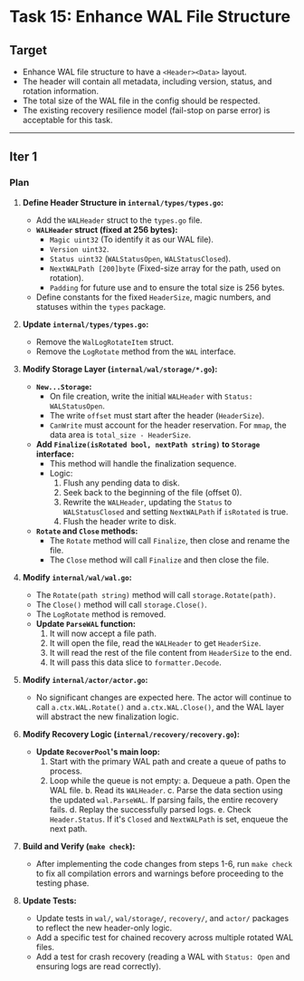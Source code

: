 # Task 15: Enhance WAL File Structure

## Target

- Enhance WAL file structure to have a `<Header><Data>` layout.
- The header will contain all metadata, including version, status, and rotation information.
- The total size of the WAL file in the config should be respected.
- The existing recovery resilience model (fail-stop on parse error) is acceptable for this task.

---

## Iter 1

### Plan

1.  **Define Header Structure in `internal/types/types.go`:**
    *   Add the `WALHeader` struct to the `types.go` file.
    *   **`WALHeader` struct (fixed at 256 bytes):**
        *   `Magic uint32` (To identify it as our WAL file).
        *   `Version uint32`.
        *   `Status uint32` (`WALStatusOpen`, `WALStatusClosed`).
        *   `NextWALPath [200]byte` (Fixed-size array for the path, used on rotation).
        *   `Padding` for future use and to ensure the total size is 256 bytes.
    *   Define constants for the fixed `HeaderSize`, magic numbers, and statuses within the `types` package.

2.  **Update `internal/types/types.go`:**
    *   Remove the `WalLogRotateItem` struct.
    *   Remove the `LogRotate` method from the `WAL` interface.

3.  **Modify Storage Layer (`internal/wal/storage/*.go`):**
    *   **`New...Storage`:**
        *   On file creation, write the initial `WALHeader` with `Status: WALStatusOpen`.
        *   The write `offset` must start after the header (`HeaderSize`).
        *   `CanWrite` must account for the header reservation. For `mmap`, the data area is `total_size - HeaderSize`.
    *   **Add `Finalize(isRotated bool, nextPath string)` to `Storage` interface:**
        *   This method will handle the finalization sequence.
        *   Logic:
            1.  Flush any pending data to disk.
            2.  Seek back to the beginning of the file (offset 0).
            3.  Rewrite the `WALHeader`, updating the `Status` to `WALStatusClosed` and setting `NextWALPath` if `isRotated` is true.
            4.  Flush the header write to disk.
    *   **`Rotate` and `Close` methods:**
        *   The `Rotate` method will call `Finalize`, then close and rename the file.
        *   The `Close` method will call `Finalize` and then close the file.

4.  **Modify `internal/wal/wal.go`:**
    *   The `Rotate(path string)` method will call `storage.Rotate(path)`.
    *   The `Close()` method will call `storage.Close()`.
    *   The `LogRotate` method is removed.
    *   **Update `ParseWAL` function:**
        1.  It will now accept a file path.
        2.  It will open the file, read the `WALHeader` to get `HeaderSize`.
        3.  It will read the rest of the file content from `HeaderSize` to the end.
        4.  It will pass this data slice to `formatter.Decode`.

5.  **Modify `internal/actor/actor.go`:**
    *   No significant changes are expected here. The actor will continue to call `a.ctx.WAL.Rotate()` and `a.ctx.WAL.Close()`, and the WAL layer will abstract the new finalization logic.

6.  **Modify Recovery Logic (`internal/recovery/recovery.go`):**
    *   **Update `RecoverPool`'s main loop:**
        1.  Start with the primary WAL path and create a queue of paths to process.
        2.  Loop while the queue is not empty:
            a. Dequeue a path. Open the WAL file.
            b. Read its `WALHeader`.
            c. Parse the data section using the updated `wal.ParseWAL`. If parsing fails, the entire recovery fails.
            d. Replay the successfully parsed logs.
            e. Check `Header.Status`. If it's `Closed` and `NextWALPath` is set, enqueue the next path.

7.  **Build and Verify (`make check`):**
    *   After implementing the code changes from steps 1-6, run `make check` to fix all compilation errors and warnings before proceeding to the testing phase.

8.  **Update Tests:**
    *   Update tests in `wal/`, `wal/storage/`, `recovery/`, and `actor/` packages to reflect the new header-only logic.
    *   Add a specific test for chained recovery across multiple rotated WAL files.
    *   Add a test for crash recovery (reading a WAL with `Status: Open` and ensuring logs are read correctly).


